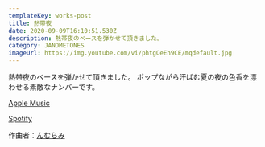 ```yaml
---
templateKey: works-post
title: 熱帯夜
date: 2020-09-09T16:10:51.530Z
description: 熱帯夜のベースを弾かせて頂きました。
category: JANOMETONES
imageUrl: https://img.youtube.com/vi/phtgOeEh9CE/mqdefault.jpg
---
```

熱帯夜のベースを弾かせて頂きました。 ポップながら汗ばむ夏の夜の色香を漂わせる素敵なナンバーです。

[Apple Music](https://music.apple.com/jp/album/%E7%86%B1%E5%B8%AF%E5%A4%9C-single/1531085867)

[Spotify](https://open.spotify.com/track/5Xyb8YHis7hacXx3U1cfBC?si=bnjd7rJySdawfrSMi_5D5w&_branch_match_id=732947216328752784)

作曲者：[んむらみ](https://note.com/shimmumi/n/nb5be18340b18)